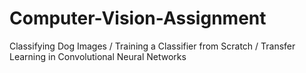 # Computer-Vision-Assignment
Classifying Dog Images / Training a Classifier from Scratch / Transfer Learning in Convolutional Neural Networks
